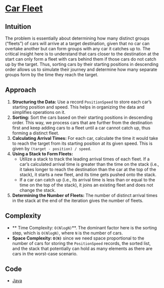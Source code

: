 # [Car Fleet](https://leetcode.com/problems/car-fleet/description/)

## Intuition

The problem is essentially about determining how many distinct groups (“fleets”) of cars will arrive at a target
destination, given that no car can overtake another but can form groups with any car it catches up to. The critical
insight here is to understand that cars closer to the destination at the start can only form a fleet with cars behind
them if those cars do not catch up by the target. Thus, sorting cars by their starting positions in descending order
allows us to simulate their journey and determine how many separate groups form by the time they reach the target.

## Approach

1. **Structuring the Data:** Use a record `PositionSpeed` to store each car’s starting position and speed. This helps in
   organizing the data and simplifies operations on it.
2. **Sorting:** Sort the cars based on their starting positions in descending order. This way, we process cars that are
   further from the destination first and keep adding cars to a fleet until a car cannot catch up, thus forming a
   distinct
   fleet.
3. **Calculating Arrival Times:** For each car, calculate the time it would take to reach the target from its starting
   position at its given speed. This is given by `(target - position) / speed`.
4. **Using a Stack to Form Fleets:**
    - Utilize a stack to track the leading arrival times of each fleet. If a car’s calculated arrival time is greater
      than the time on the stack (i.e., it takes longer to reach the destination than the car at the top of the stack),
      it
      starts a new fleet, and its time gets pushed onto the stack.
    - If a car can catch up (i.e., its arrival time is less than or equal to the time on the top of the stack), it joins
      an existing fleet and does not change the stack.
5. **Determining the Number of Fleets:** The number of distinct arrival times in the stack at the end of the iteration
   gives the number of fleets.

## Complexity

- ** Time Complexity: `O(NlogN)`**. The dominant factor here is the sorting step, which is `O(NlogN)`, where `N` is the
  number of cars.
- **Space Complexity: `O(N)`** since we need space proportional to the number of cars for storing the `PositionSpeed`
  records, the sorted list, and the stack that potentially can hold as many elements as there are cars in the worst-case
  scenario.

## Code

- [Java](../src/main/java/io/dksifoua/leetcode/carfleet/Solution.java)